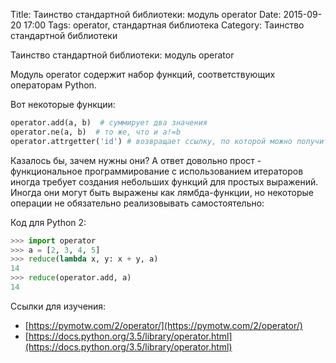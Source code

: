 Title: Таинство стандартной библиотеки: модуль operator
Date: 2015-09-20 17:00
Tags: operator, стандартная библиотека
Category: Таинство стандартной библиотеки


Таинство стандартной библиотеки: модуль operator

Модуль operator содержит набор функций, соответствующих операторам Python.

Вот некоторые функции:

```python
operator.add(a, b)  # суммирует два значения
operator.ne(a, b)  # то же, что и a!=b
operator.attrgetter('id') # возвращает ссылку, по которой можно получить атрибут "id"
```

Казалось бы, зачем нужны они? А ответ довольно прост - функциональное программирование с использованием итераторов иногда требует создания небольших функций для простых выражений. Иногда они могут быть выражены как лямбда-функции, но некоторые операции не обязательно реализовывать самостоятельно:

Код для Python 2:

```python
>>> import operator
>>> a = [2, 3, 4, 5]
>>> reduce(lambda x, y: x + y, a)
14
>>> reduce(operator.add, a)
14
```

Ссылки для изучения:

- [https://pymotw.com/2/operator/](https://pymotw.com/2/operator/)
- [https://docs.python.org/3.5/library/operator.html](https://docs.python.org/3.5/library/operator.html)


